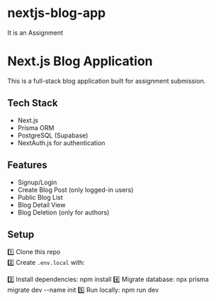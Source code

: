 # nextjs-blog-app
It is an Assignment
# Next.js Blog Application

This is a full-stack blog application built for assignment submission.

## Tech Stack

- Next.js
- Prisma ORM
- PostgreSQL (Supabase)
- NextAuth.js for authentication

## Features

- Signup/Login
- Create Blog Post (only logged-in users)
- Public Blog List
- Blog Detail View
- Blog Deletion (only for authors)

## Setup

1️⃣ Clone this repo  
2️⃣ Create `.env.local` with:

3️⃣ Install dependencies:
npm install
4️⃣ Migrate database:
npx prisma migrate dev --name init
5️⃣ Run locally:
npm run dev


